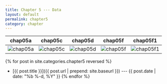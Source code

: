 ```yaml
---
title: Chapter 5 --- Data
layout: default
permalink: chapter5
category: chapter
---
```


<!-- ![chap05-a,c,d,f,f1] -->

 chap05a | chap05c | chap05d | chap05f | chap05f1 |
:-------:|:-------:|:-------:|:-------:|:--------:|
![chap05a]()|![chap05c]()|![chap05d]()|![chap05f]()|![chap05f1]()|

{% for post in site.categories.chapter5 reversed %}
- [{{ post.title }}]({{ post.url | prepend: site.baseurl }}) --- {{ post.date | date: "%b %-d, %Y" }}
{% endfor %}
